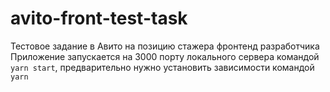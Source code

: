 # avito-front-test-task
Тестовое задание в Авито на позицию стажера фронтенд разработчика </br>
Приложение запускается на 3000 порту локального сервера командой <code>yarn start</code>, предварительно нужно установить зависимости командой <code>yarn</code> 
